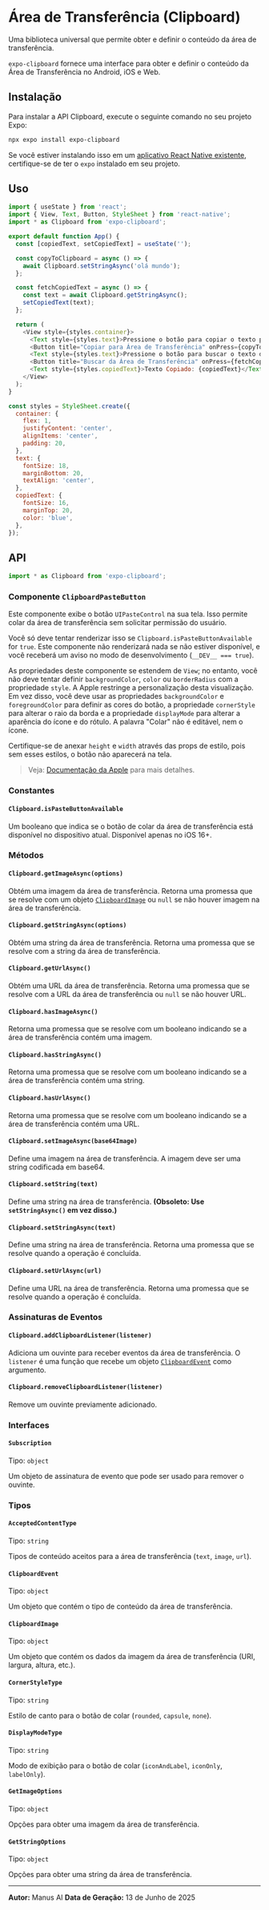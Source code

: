# Área de Transferência (Clipboard)

Uma biblioteca universal que permite obter e definir o conteúdo da área de transferência.

`expo-clipboard` fornece uma interface para obter e definir o conteúdo da Área de Transferência no Android, iOS e Web.

## Instalação

Para instalar a API Clipboard, execute o seguinte comando no seu projeto Expo:

```bash
npx expo install expo-clipboard
```

Se você estiver instalando isso em um [aplicativo React Native existente](https://reactnative.dev/docs/integration-with-existing-apps), certifique-se de ter o `expo` instalado em seu projeto.

## Uso

```javascript
import { useState } from 'react';
import { View, Text, Button, StyleSheet } from 'react-native';
import * as Clipboard from 'expo-clipboard';

export default function App() {
  const [copiedText, setCopiedText] = useState('');

  const copyToClipboard = async () => {
    await Clipboard.setStringAsync('olá mundo');
  };

  const fetchCopiedText = async () => {
    const text = await Clipboard.getStringAsync();
    setCopiedText(text);
  };

  return (
    <View style={styles.container}>
      <Text style={styles.text}>Pressione o botão para copiar o texto para a área de transferência</Text>
      <Button title="Copiar para Área de Transferência" onPress={copyToClipboard} />
      <Text style={styles.text}>Pressione o botão para buscar o texto da área de transferência</Text>
      <Button title="Buscar da Área de Transferência" onPress={fetchCopiedText} />
      <Text style={styles.copiedText}>Texto Copiado: {copiedText}</Text>
    </View>
  );
}

const styles = StyleSheet.create({
  container: {
    flex: 1,
    justifyContent: 'center',
    alignItems: 'center',
    padding: 20,
  },
  text: {
    fontSize: 18,
    marginBottom: 20,
    textAlign: 'center',
  },
  copiedText: {
    fontSize: 16,
    marginTop: 20,
    color: 'blue',
  },
});
```

## API

```javascript
import * as Clipboard from 'expo-clipboard';
```

### Componente `ClipboardPasteButton`

Este componente exibe o botão `UIPasteControl` na sua tela. Isso permite colar da área de transferência sem solicitar permissão do usuário.

Você só deve tentar renderizar isso se `Clipboard.isPasteButtonAvailable` for `true`. Este componente não renderizará nada se não estiver disponível, e você receberá um aviso no modo de desenvolvimento (`__DEV__ === true`).

As propriedades deste componente se estendem de `View`; no entanto, você não deve tentar definir `backgroundColor`, `color` ou `borderRadius` com a propriedade `style`. A Apple restringe a personalização desta visualização. Em vez disso, você deve usar as propriedades `backgroundColor` e `foregroundColor` para definir as cores do botão, a propriedade `cornerStyle` para alterar o raio da borda e a propriedade `displayMode` para alterar a aparência do ícone e do rótulo. A palavra "Colar" não é editável, nem o ícone.

Certifique-se de anexar `height` e `width` através das props de estilo, pois sem esses estilos, o botão não aparecerá na tela.

> Veja: [Documentação da Apple](https://developer.apple.com/documentation/uikit/uipastecontrol) para mais detalhes.

### Constantes

#### `Clipboard.isPasteButtonAvailable`

Um booleano que indica se o botão de colar da área de transferência está disponível no dispositivo atual. Disponível apenas no iOS 16+.

### Métodos

#### `Clipboard.getImageAsync(options)`

Obtém uma imagem da área de transferência. Retorna uma promessa que se resolve com um objeto [`ClipboardImage`](https://docs.expo.dev/versions/latest/sdk/clipboard/#clipboardimage) ou `null` se não houver imagem na área de transferência.

#### `Clipboard.getStringAsync(options)`

Obtém uma string da área de transferência. Retorna uma promessa que se resolve com a string da área de transferência.

#### `Clipboard.getUrlAsync()`

Obtém uma URL da área de transferência. Retorna uma promessa que se resolve com a URL da área de transferência ou `null` se não houver URL.

#### `Clipboard.hasImageAsync()`

Retorna uma promessa que se resolve com um booleano indicando se a área de transferência contém uma imagem.

#### `Clipboard.hasStringAsync()`

Retorna uma promessa que se resolve com um booleano indicando se a área de transferência contém uma string.

#### `Clipboard.hasUrlAsync()`

Retorna uma promessa que se resolve com um booleano indicando se a área de transferência contém uma URL.

#### `Clipboard.setImageAsync(base64Image)`

Define uma imagem na área de transferência. A imagem deve ser uma string codificada em base64.

#### `Clipboard.setString(text)`

Define uma string na área de transferência. **(Obsoleto: Use `setStringAsync()` em vez disso.)**

#### `Clipboard.setStringAsync(text)`

Define uma string na área de transferência. Retorna uma promessa que se resolve quando a operação é concluída.

#### `Clipboard.setUrlAsync(url)`

Define uma URL na área de transferência. Retorna uma promessa que se resolve quando a operação é concluída.

### Assinaturas de Eventos

#### `Clipboard.addClipboardListener(listener)`

Adiciona um ouvinte para receber eventos da área de transferência. O `listener` é uma função que recebe um objeto [`ClipboardEvent`](https://docs.expo.dev/versions/latest/sdk/clipboard/#clipboardevent) como argumento.

#### `Clipboard.removeClipboardListener(listener)`

Remove um ouvinte previamente adicionado.

### Interfaces

#### `Subscription`

Tipo: `object`

Um objeto de assinatura de evento que pode ser usado para remover o ouvinte.

### Tipos

#### `AcceptedContentType`

Tipo: `string`

Tipos de conteúdo aceitos para a área de transferência (`text`, `image`, `url`).

#### `ClipboardEvent`

Tipo: `object`

Um objeto que contém o tipo de conteúdo da área de transferência.

#### `ClipboardImage`

Tipo: `object`

Um objeto que contém os dados da imagem da área de transferência (URI, largura, altura, etc.).

#### `CornerStyleType`

Tipo: `string`

Estilo de canto para o botão de colar (`rounded`, `capsule`, `none`).

#### `DisplayModeType`

Tipo: `string`

Modo de exibição para o botão de colar (`iconAndLabel`, `iconOnly`, `labelOnly`).

#### `GetImageOptions`

Tipo: `object`

Opções para obter uma imagem da área de transferência.

#### `GetStringOptions`

Tipo: `object`

Opções para obter uma string da área de transferência.

---

**Autor:** Manus AI
**Data de Geração:** 13 de Junho de 2025

